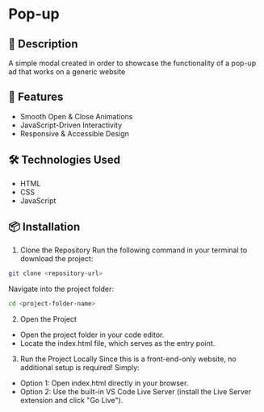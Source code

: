 # Pop-up

## 📝 Description

A simple modal created in order to showcase the functionality of a pop-up ad that works on a generic website

## 🚀 Features

- Smooth Open & Close Animations
- JavaScript-Driven Interactivity
- Responsive & Accessible Design

## 🛠️ Technologies Used

- HTML
- CSS
- JavaScript

## 📦 Installation

1. Clone the Repository
Run the following command in your terminal to download the project:

```bash
git clone <repository-url>

```

Navigate into the project folder:

```bash
cd <project-folder-name>

```

2. Open the Project
- Open the project folder in your code editor.
- Locate the index.html file, which serves as the entry point.
3. Run the Project Locally
Since this is a front-end-only website, no additional setup is required! Simply:
- Option 1: Open index.html directly in your browser.
- Option 2: Use the built-in VS Code Live Server (install the Live Server extension and click "Go Live").
